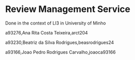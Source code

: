 # Review Management Service 


Done in the context of LI3 in University of Minho

a93276,Ana Rita Costa Teixeira,arct204 

a93230,Beatriz da Silva Rodrigues,beasrodrigues24 

a93166,Joao Pedro Rodrigues Carvalho,joaoca93166 

